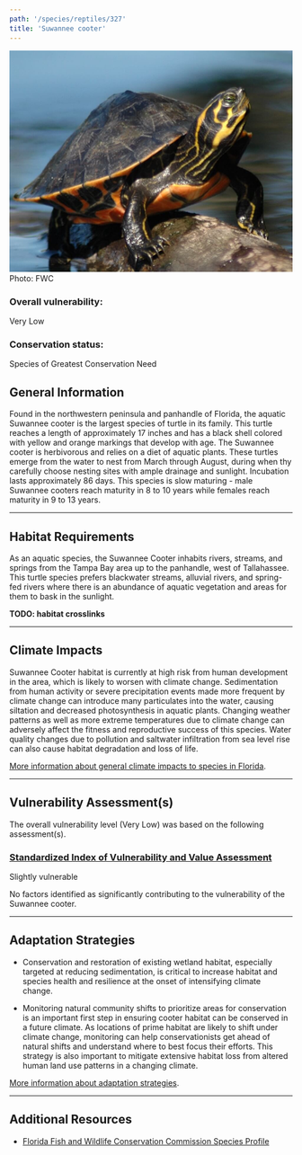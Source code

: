 ```yaml
---
path: '/species/reptiles/327'
title: 'Suwannee cooter'
---
```


<content-header icon="turtles" title="Suwannee cooter" subtitle="Pseudemys concinna suwanniensis"></content-header>

<div id="TopSection">

<div class="header-photo"><img src="327.jpg" alt="Photo for 327"/>
<figcaption>Photo: FWC</figcaption></div>

<div>

### Overall vulnerability:

<div class="vulnerability vulnerability-low">Very Low</div>



### Conservation status:

Species of Greatest Conservation Need

</div>
</div>

## General Information

Found in the northwestern peninsula and panhandle of Florida, the aquatic Suwannee cooter is the largest species of turtle in its family.  This turtle reaches a length of approximately 17 inches and has a black shell colored with yellow and orange markings that develop with age.  The Suwannee cooter is herbivorous and relies on a diet of aquatic plants. These turtles emerge from the water to nest from March through August, during when thy carefully choose nesting sites with ample drainage and sunlight. Incubation lasts approximately 86 days.  This species is slow maturing - male Suwannee cooters reach maturity in 8 to 10 years while females reach maturity in 9 to 13 years.

<hr />

## Habitat Requirements

As an aquatic species, the Suwannee Cooter inhabits rivers, streams, and springs from the Tampa Bay area up to the panhandle, west of Tallahassee. This turtle species prefers blackwater streams, alluvial rivers, and spring-fed rivers where there is an abundance of aquatic vegetation and areas for them to bask in the sunlight.

**TODO: habitat crosslinks**

<hr />

## Climate Impacts

Suwannee Cooter habitat is currently at high risk from human development in the area, which is likely to worsen with climate change.  Sedimentation from human activity or severe precipitation events made more frequent by climate change can introduce many particulates into the water, causing siltation and decreased photosynthesis in aquatic plants. Changing weather patterns as well as more extreme temperatures due to climate change can adversely affect the fitness and reproductive success of this species. Water quality changes due to pollution and saltwater infiltration from sea level rise can also cause habitat degradation and loss of life.

[More information about general climate impacts to species in Florida](/impacts/species).



<hr />

## Vulnerability Assessment(s)

The overall vulnerability level (Very Low) was based on the following assessment(s).
#### 
<div class="vulnerability-header">
<h3><a href="/impacts/vulnerability/sivva/species">Standardized Index of Vulnerability and Value Assessment</a></h3>
<div class="vulnerability vulnerability-slight">Slightly vulnerable</div>
</div> 

No factors identified as significantly contributing to the vulnerability of the Suwannee cooter.


<hr />

## Adaptation Strategies

- Conservation and restoration of existing wetland habitat, especially targeted at reducing sedimentation, is critical to increase habitat and species health and resilience at the onset of intensifying climate change.

- Monitoring natural community shifts to prioritize areas for conservation is an important first step in ensuring cooter habitat can be conserved in a future climate.  As locations of prime habitat are likely to shift under climate change, monitoring can help conservationists get ahead of natural shifts and understand where to best focus their efforts.  This strategy is also important to mitigate extensive habitat loss from altered human land use patterns in a changing climate.

[More information about adaptation strategies](/strategies).

<hr />


## Additional Resources

- [Florida Fish and Wildlife Conservation Commission Species Profile](https://myfwc.com/wildlifehabitats/profiles/reptiles/freshwater-turtles/suwannee-cooter/)
